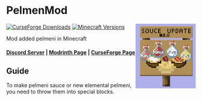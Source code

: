 # PelmenMod

<img align="right" width="160" src="src/main/resources/assets/pelmenid/pelmeni_preview.png">

[![CurseForge Downloads](https://cf.way2muchnoise.eu/full_525450_downloads.svg)](https://www.curseforge.com/minecraft/mc-mods/pelmen-fabric)
[![Minecraft Versions](https://cf.way2muchnoise.eu/versions/525450.svg)](https://www.curseforge.com/minecraft/mc-mods/pelmen-fabric)

Mod added pelmeni in Minecraft

#### [Discord Server](https://discord.gg/DcemWeskeZ) | [Modrinth Page](https://modrinth.com/mod/pelmen) | [CurseForge Page](https://www.curseforge.com/minecraft/mc-mods/pelmen-fabric)

## Guide

To make pelmeni sauce or new elemental pelmeni, you need to throw them into special blocks.
